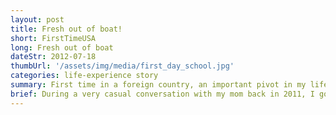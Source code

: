 ```yaml
---
layout: post
title: Fresh out of boat!
short: FirstTimeUSA
long: Fresh out of boat
dateStr: 2012-07-18
thumbUrl: '/assets/img/media/first_day_school.jpg'
categories: life-experience story
summary: First time in a foreign country, an important pivot in my life that impacted my future indefinitely.
brief: During a very casual conversation with my mom back in 2011, I got a question like, "do you want to consider moving into the United States?" I was considering that as a joke until several months later, my parents decided to go to Guangzhou to get an immigration visa. It felt like a mind-blowing change of my life. But as of today, I want to sincerely thank this great change that shaped who I am today.
---
```

